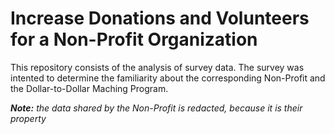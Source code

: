 # Increase Donations and Volunteers for a Non-Profit Organization

This repository consists of the analysis of survey data. The survey was intented to determine the familiarity about the corresponding Non-Profit and the Dollar-to-Dollar Maching Program.

***Note:** the data shared by the Non-Profit is redacted, because it is their property*